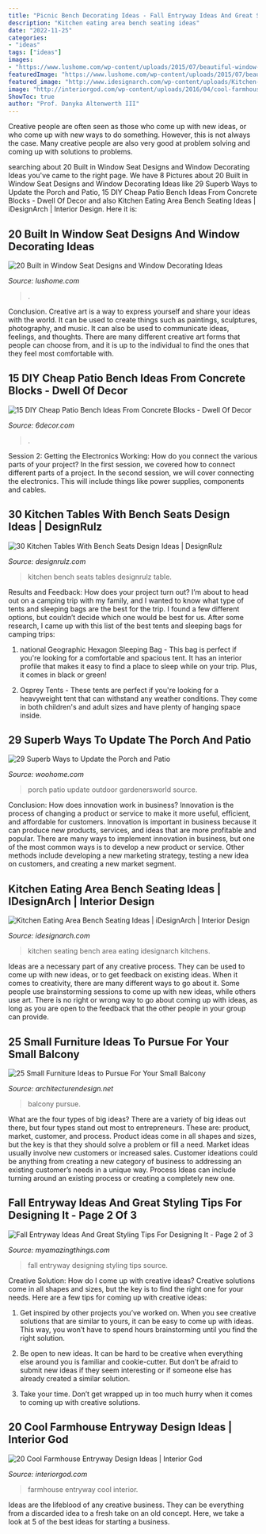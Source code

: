 ```yaml
---
title: "Picnic Bench Decorating Ideas - Fall Entryway Ideas And Great Styling Tips For Designing It"
description: "Kitchen eating area bench seating ideas"
date: "2022-11-25"
categories:
- "ideas"
tags: ["ideas"]
images:
- "https://www.lushome.com/wp-content/uploads/2015/07/beautiful-window-seat-bench-design-ideas-14.jpg"
featuredImage: "https://www.lushome.com/wp-content/uploads/2015/07/beautiful-window-seat-bench-design-ideas-14.jpg"
featured_image: "http://www.idesignarch.com/wp-content/uploads/Kitchen-Bench-Seating-Ideas_6.jpg"
image: "http://interiorgod.com/wp-content/uploads/2016/04/cool-farmhouse-entryway.jpg"
ShowToc: true
author: "Prof. Danyka Altenwerth III"
---
```



Creative people are often seen as those who come up with new ideas, or who come up with new ways to do something. However, this is not always the case. Many creative people are also very good at problem solving and coming up with solutions to problems.

	

		
searching about 20 Built in Window Seat Designs and Window Decorating Ideas you've came to the right page. We have 8 Pictures about 20 Built in Window Seat Designs and Window Decorating Ideas like 29 Superb Ways to Update the Porch and Patio, 15 DIY Cheap Patio Bench Ideas From Concrete Blocks - Dwell Of Decor and also Kitchen Eating Area Bench Seating Ideas | iDesignArch | Interior Design. Here it is:
		
    
## 20 Built In Window Seat Designs And Window Decorating Ideas

<img loading=lazy src="https://www.lushome.com/wp-content/uploads/2015/07/beautiful-window-seat-bench-design-ideas-14.jpg" onerror="this.onerror=null;this.src='https://tse1.mm.bing.net/th?id=OIP.LMxl5JP9ZG2bb5Bz5-UqgAHaJO&amp;pid=15.1';" alt="20 Built in Window Seat Designs and Window Decorating Ideas">

_Source: lushome.com_

>. 

	

Conclusion.
Creative art is a way to express yourself and share your ideas with the world. It can be used to create things such as paintings, sculptures, photography, and music. It can also be used to communicate ideas, feelings, and thoughts. There are many different creative art forms that people can choose from, and it is up to the individual to find the ones that they feel most comfortable with.

    
## 15 DIY Cheap Patio Bench Ideas From Concrete Blocks - Dwell Of Decor

<img loading=lazy src="https://3.bp.blogspot.com/-8uV90dc477k/WCksA6GnJPI/AAAAAAAAwQs/ew5Sl62rckMbpsxhDMSDSTi0l5CAyJ69wCLcB/s1600/325235.jpg" onerror="this.onerror=null;this.src='https://tse4.mm.bing.net/th?id=OIP.pqRrmJUo2D0CMiHsgcS11wHaRw&amp;pid=15.1';" alt="15 DIY Cheap Patio Bench Ideas From Concrete Blocks - Dwell Of Decor">

_Source: 6decor.com_

>. 

	

Session 2: Getting the Electronics Working: How do you connect the various parts of your project?
In the first session, we covered how to connect different parts of a project. In the second session, we will cover connecting the electronics. This will include things like power supplies, components and cables.

    
## 30 Kitchen Tables With Bench Seats Design Ideas | DesignRulz

<img loading=lazy src="http://cdn.designrulz.com/wp-content/uploads/2015/01/home.jpg" onerror="this.onerror=null;this.src='https://tse2.mm.bing.net/th?id=OIP.CuayAPu83fF4tr5DRX1gAwHaI4&amp;pid=15.1';" alt="30 Kitchen Tables With Bench Seats Design Ideas | DesignRulz">

_Source: designrulz.com_

>kitchen bench seats tables designrulz table. 

	

Results and Feedback: How does your project turn out?
I’m about to head out on a camping trip with my family, and I wanted to know what type of tents and sleeping bags are the best for the trip. I found a few different options, but couldn’t decide which one would be best for us. After some research, I came up with this list of the best tents and sleeping bags for camping trips:
1) national Geographic Hexagon Sleeping Bag - This bag is perfect if you're looking for a comfortable and spacious tent. It has an interior profile that makes it easy to find a place to sleep while on your trip. Plus, it comes in black or green!

2) Osprey Tents - These tents are perfect if you're looking for a heavyweight tent that can withstand any weather conditions. They come in both children's and adult sizes and have plenty of hanging space inside.

    
## 29 Superb Ways To Update The Porch And Patio

<img loading=lazy src="http://www.woohome.com/wp-content/uploads/2017/07/front-porch-and-patio-upgrade-26.jpg" onerror="this.onerror=null;this.src='https://tse1.mm.bing.net/th?id=OIP.KfzBzJtFIxc5VhJZUEn1BAHaLH&amp;pid=15.1';" alt="29 Superb Ways to Update the Porch and Patio">

_Source: woohome.com_

>porch patio update outdoor gardenersworld source. 

	

Conclusion: How does innovation work in business?
Innovation is the process of changing a product or service to make it more useful, efficient, and affordable for customers. Innovation is important in business because it can produce new products, services, and ideas that are more profitable and popular. There are many ways to implement innovation in business, but one of the most common ways is to develop a new product or service. Other methods include developing a new marketing strategy, testing a new idea on customers, and creating a new market segment.

    
## Kitchen Eating Area Bench Seating Ideas | IDesignArch | Interior Design

<img loading=lazy src="http://www.idesignarch.com/wp-content/uploads/Kitchen-Bench-Seating-Ideas_6.jpg" onerror="this.onerror=null;this.src='https://tse1.mm.bing.net/th?id=OIP.KqzhTnYrlITF4JWcxoBIUgHaLH&amp;pid=15.1';" alt="Kitchen Eating Area Bench Seating Ideas | iDesignArch | Interior Design">

_Source: idesignarch.com_

>kitchen seating bench area eating idesignarch kitchens. 

	

Ideas are a necessary part of any creative process. They can be used to come up with new ideas, or to get feedback on existing ideas. When it comes to creativity, there are many different ways to go about it. Some people use brainstorming sessions to come up with new ideas, while others use art. There is no right or wrong way to go about coming up with ideas, as long as you are open to the feedback that the other people in your group can provide.

    
## 25 Small Furniture Ideas To Pursue For Your Small Balcony

<img loading=lazy src="https://cdn.architecturendesign.net/wp-content/uploads/2016/05/AD-Small-Furniture-Ideas-to-Pursue-For-Your-Small-Balcony-18.jpg" onerror="this.onerror=null;this.src='https://tse4.mm.bing.net/th?id=OIP.vhQssbbeqSqVn_7CN-wKZwHaLH&amp;pid=15.1';" alt="25 Small Furniture Ideas to Pursue For Your Small Balcony">

_Source: architecturendesign.net_

>balcony pursue. 

	

What are the four types of big ideas?
There are a variety of big ideas out there, but four types stand out most to entrepreneurs. These are: product, market, customer, and process. Product ideas come in all shapes and sizes, but the key is that they should solve a problem or fill a need. Market ideas usually involve new customers or increased sales. Customer ideations could be anything from creating a new category of business to addressing an existing customer’s needs in a unique way. Process Ideas can include turning around an existing process or creating a completely new one.

    
## Fall Entryway Ideas And Great Styling Tips For Designing It - Page 2 Of 3

<img loading=lazy src="http://myamazingthings.com/wp-content/uploads/2017/10/fall-entryway-7-.jpg" onerror="this.onerror=null;this.src='https://tse4.mm.bing.net/th?id=OIP.lvyOdZ7yw-Zs65BP5EsxewDZEf&amp;pid=15.1';" alt="Fall Entryway Ideas And Great Styling Tips For Designing It - Page 2 of 3">

_Source: myamazingthings.com_

>fall entryway designing styling tips source. 

	

Creative Solution: How do I come up with creative ideas?
Creative solutions come in all shapes and sizes, but the key is to find the right one for your needs. Here are a few tips for coming up with creative ideas:
1. Get inspired by other projects you’ve worked on. When you see creative solutions that are similar to yours, it can be easy to come up with ideas. This way, you won’t have to spend hours brainstorming until you find the right solution.

2. Be open to new ideas. It can be hard to be creative when everything else around you is familiar and cookie-cutter. But don’t be afraid to submit new ideas if they seem interesting or if someone else has already created a similar solution.

3. Take your time. Don’t get wrapped up in too much hurry when it comes to coming up with creative solutions.

    
## 20 Cool Farmhouse Entryway Design Ideas | Interior God

<img loading=lazy src="http://interiorgod.com/wp-content/uploads/2016/04/cool-farmhouse-entryway.jpg" onerror="this.onerror=null;this.src='https://tse3.mm.bing.net/th?id=OIP.pLxyfkj_bJ3yG3fLWCHd1AHaJ-&amp;pid=15.1';" alt="20 Cool Farmhouse Entryway Design Ideas | Interior God">

_Source: interiorgod.com_

>farmhouse entryway cool interior. 

	

Ideas are the lifeblood of any creative business. They can be everything from a discarded idea to a fresh take on an old concept. Here, we take a look at 5 of the best ideas for starting a business.

